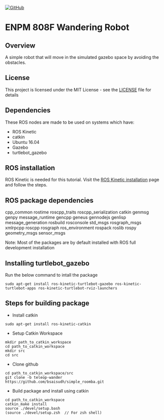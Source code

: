 [![GitHub](https://img.shields.io/github/license/mashape/apistatus.svg)](https://github.com/bsaisudh/simple_roomba/blob/master/LICENSE)
# ENPM 808F Wandering Robot

## Overview

A simple robot that will move in the simulated gazebo space by avoiding the obstacles.

## License

This project is licensed under the MIT License - see the [LICENSE](https://github.com/bsaisudh/simple_roomba/blob/master/LICENSE) file for details

## Dependencies

These ROS nodes are made to be used on systems which have:
* ROS Kinetic
* catkin
* Ubuntu 16.04
* Gazebo
* turtlebot_gazebo

## ROS installation

ROS Kinetic is needed for this tutorial. Visit the [ROS Kinetic installation](http://wiki.ros.org/kinetic/Installation) page and follow the steps.

## ROS package dependencies

cpp_common
rostime
roscpp_traits
roscpp_serialization
catkin
genmsg
genpy
message_runtime
gencpp
geneus
gennodejs
genlisp
message_generation
rosbuild
rosconsole
std_msgs
rosgraph_msgs
xmlrpcpp
roscpp
rosgraph
ros_environment
rospack
roslib
rospy
geometry_msgs
sensor_msgs

Note: Most of the packages are by default installed with ROS full development installation

## Installing turtlebot_gazebo

Run the below command to intall the package

```
sudo apt-get install ros-kinetic-turtlebot-gazebo ros-kinetic-turtlebot-apps ros-kinetic-turtlebot-rviz-launchers
```

## Steps for building package

* Install catkin
```
sudo apt-get install ros-kinetic-catkin
```
* Setup Catkin Workspace
```
mkdir path_to_catkin_workspace
cd path_to_catkin_workspace
mkdir src
cd src
```
* Clone github
```
cd path_to_catkin_workspace/src
git clone -b teleop-wander https://github.com/bsaisudh/simple_roomba.git
```
* Build package and install using catkin
```
cd path_to_catkin_workspace
catkin_make install
source ./devel/setup.bash
(source ./devel/setup.zsh  // For zsh shell)
```
